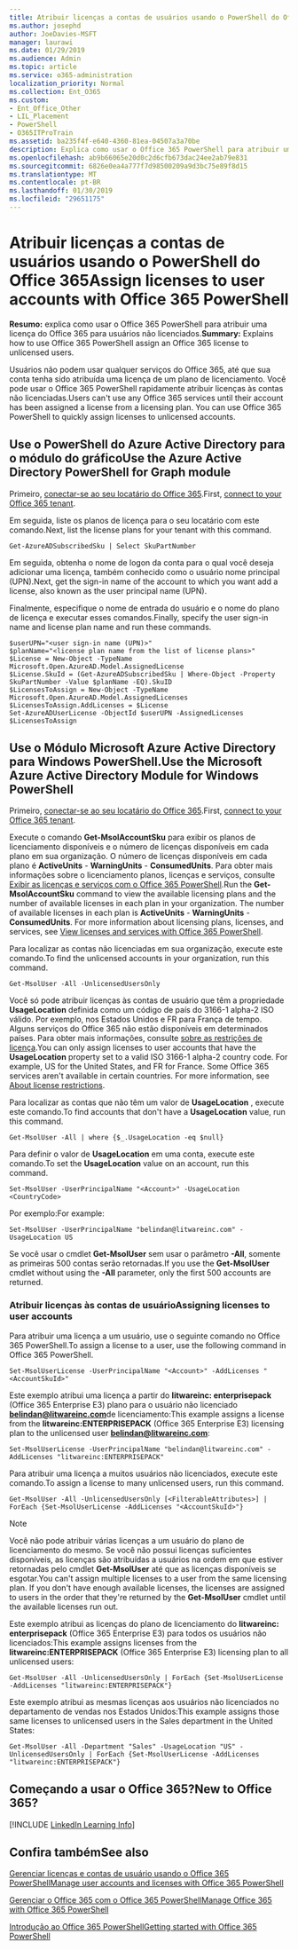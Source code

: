 ```yaml
---
title: Atribuir licenças a contas de usuários usando o PowerShell do Office 365
ms.author: josephd
author: JoeDavies-MSFT
manager: laurawi
ms.date: 01/29/2019
ms.audience: Admin
ms.topic: article
ms.service: o365-administration
localization_priority: Normal
ms.collection: Ent_O365
ms.custom:
- Ent_Office_Other
- LIL_Placement
- PowerShell
- O365ITProTrain
ms.assetid: ba235f4f-e640-4360-81ea-04507a3a70be
description: Explica como usar o Office 365 PowerShell para atribuir uma licença do Office 365 para usuários não licenciados.
ms.openlocfilehash: ab9b66065e20d0c2d6cfb673dac24ee2ab79e831
ms.sourcegitcommit: 6826e0ea4a777f7d98500209a9d3bc75e89f8d15
ms.translationtype: MT
ms.contentlocale: pt-BR
ms.lasthandoff: 01/30/2019
ms.locfileid: "29651175"
---
```

# <a name="assign-licenses-to-user-accounts-with-office-365-powershell"></a><span data-ttu-id="59230-103">Atribuir licenças a contas de usuários usando o PowerShell do Office 365</span><span class="sxs-lookup"><span data-stu-id="59230-103">Assign licenses to user accounts with Office 365 PowerShell</span></span>

<span data-ttu-id="59230-104">**Resumo:** explica como usar o Office 365 PowerShell para atribuir uma licença do Office 365 para usuários não licenciados.</span><span class="sxs-lookup"><span data-stu-id="59230-104">**Summary:**  Explains how to use Office 365 PowerShell assign an Office 365 license to unlicensed users.</span></span>
  
<span data-ttu-id="59230-p101">Usuários não podem usar qualquer serviços do Office 365, até que sua conta tenha sido atribuída uma licença de um plano de licenciamento. Você pode usar o Office 365 PowerShell rapidamente atribuir licenças às contas não licenciadas.</span><span class="sxs-lookup"><span data-stu-id="59230-p101">Users can't use any Office 365 services until their account has been assigned a license from a licensing plan. You can use Office 365 PowerShell to quickly assign licenses to unlicensed accounts.</span></span> 


## <a name="use-the-azure-active-directory-powershell-for-graph-module"></a><span data-ttu-id="59230-107">Use o PowerShell do Azure Active Directory para o módulo do gráfico</span><span class="sxs-lookup"><span data-stu-id="59230-107">Use the Azure Active Directory PowerShell for Graph module</span></span>

<span data-ttu-id="59230-108">Primeiro, [conectar-se ao seu locatário do Office 365](connect-to-office-365-powershell.md#connect-with-the-azure-active-directory-powershell-for-graph-module).</span><span class="sxs-lookup"><span data-stu-id="59230-108">First, [connect to your Office 365 tenant](connect-to-office-365-powershell.md#connect-with-the-azure-active-directory-powershell-for-graph-module).</span></span>
  

<span data-ttu-id="59230-109">Em seguida, liste os planos de licença para o seu locatário com este comando.</span><span class="sxs-lookup"><span data-stu-id="59230-109">Next, list the license plans for your tenant with this command.</span></span>

```
Get-AzureADSubscribedSku | Select SkuPartNumber
```

<span data-ttu-id="59230-110">Em seguida, obtenha o nome de logon da conta para o qual você deseja adicionar uma licença, também conhecido como o usuário nome principal (UPN).</span><span class="sxs-lookup"><span data-stu-id="59230-110">Next, get the sign-in name of the account to which you want add a license, also known as the user principal name (UPN).</span></span>

<span data-ttu-id="59230-111">Finalmente, especifique o nome de entrada do usuário e o nome do plano de licença e executar esses comandos.</span><span class="sxs-lookup"><span data-stu-id="59230-111">Finally, specify the user sign-in name and license plan name and run these commands.</span></span>

```
$userUPN="<user sign-in name (UPN)>"
$planName="<license plan name from the list of license plans>"
$License = New-Object -TypeName Microsoft.Open.AzureAD.Model.AssignedLicense
$License.SkuId = (Get-AzureADSubscribedSku | Where-Object -Property SkuPartNumber -Value $planName -EQ).SkuID
$LicensesToAssign = New-Object -TypeName Microsoft.Open.AzureAD.Model.AssignedLicenses
$LicensesToAssign.AddLicenses = $License
Set-AzureADUserLicense -ObjectId $userUPN -AssignedLicenses $LicensesToAssign
```

## <a name="use-the-microsoft-azure-active-directory-module-for-windows-powershell"></a><span data-ttu-id="59230-112">Use o Módulo Microsoft Azure Active Directory para Windows PowerShell.</span><span class="sxs-lookup"><span data-stu-id="59230-112">Use the Microsoft Azure Active Directory Module for Windows PowerShell</span></span>

<span data-ttu-id="59230-113">Primeiro, [conectar-se ao seu locatário do Office 365](connect-to-office-365-powershell.md#connect-with-the-microsoft-azure-active-directory-module-for-windows-powershell).</span><span class="sxs-lookup"><span data-stu-id="59230-113">First, [connect to your Office 365 tenant](connect-to-office-365-powershell.md#connect-with-the-microsoft-azure-active-directory-module-for-windows-powershell).</span></span>

<span data-ttu-id="59230-p102">Execute o comando **Get-MsolAccountSku** para exibir os planos de licenciamento disponíveis e o número de licenças disponíveis em cada plano em sua organização. O número de licenças disponíveis em cada plano é **ActiveUnits** - **WarningUnits** - **ConsumedUnits**. Para obter mais informações sobre o licenciamento planos, licenças e serviços, consulte [Exibir as licenças e serviços com o Office 365 PowerShell](view-licenses-and-services-with-office-365-powershell.md).</span><span class="sxs-lookup"><span data-stu-id="59230-p102">Run the **Get-MsolAccountSku** command to view the available licensing plans and the number of available licenses in each plan in your organization. The number of available licenses in each plan is **ActiveUnits** - **WarningUnits** - **ConsumedUnits**. For more information about licensing plans, licenses, and services, see [View licenses and services with Office 365 PowerShell](view-licenses-and-services-with-office-365-powershell.md).</span></span>
    
<span data-ttu-id="59230-117">Para localizar as contas não licenciadas em sua organização, execute este comando.</span><span class="sxs-lookup"><span data-stu-id="59230-117">To find the unlicensed accounts in your organization, run this command.</span></span>

```
Get-MsolUser -All -UnlicensedUsersOnly
```
    
<span data-ttu-id="59230-p103">Você só pode atribuir licenças às contas de usuário que têm a propriedade **UsageLocation** definida como um código de país do 3166-1 alpha-2 ISO válido. Por exemplo, nos Estados Unidos e FR para França de tempo. Alguns serviços do Office 365 não estão disponíveis em determinados países. Para obter mais informações, consulte [sobre as restrições de licença](https://go.microsoft.com/fwlink/p/?LinkId=691730).</span><span class="sxs-lookup"><span data-stu-id="59230-p103">You can only assign licenses to user accounts that have the **UsageLocation** property set to a valid ISO 3166-1 alpha-2 country code. For example, US for the United States, and FR for France. Some Office 365 services aren't available in certain countries. For more information, see [About license restrictions](https://go.microsoft.com/fwlink/p/?LinkId=691730).</span></span>
    
<span data-ttu-id="59230-122">Para localizar as contas que não têm um valor de **UsageLocation** , execute este comando.</span><span class="sxs-lookup"><span data-stu-id="59230-122">To find accounts that don't have a **UsageLocation** value, run this command.</span></span>

```
Get-MsolUser -All | where {$_.UsageLocation -eq $null}
```

<span data-ttu-id="59230-123">Para definir o valor de **UsageLocation** em uma conta, execute este comando.</span><span class="sxs-lookup"><span data-stu-id="59230-123">To set the **UsageLocation** value on an account, run this command.</span></span>

```
Set-MsolUser -UserPrincipalName "<Account>" -UsageLocation <CountryCode>
```

<span data-ttu-id="59230-124">Por exemplo:</span><span class="sxs-lookup"><span data-stu-id="59230-124">For example:</span></span>

```
Set-MsolUser -UserPrincipalName "belindan@litwareinc.com" -UsageLocation US
```
    
<span data-ttu-id="59230-125">Se você usar o cmdlet **Get-MsolUser** sem usar o parâmetro **-All**, somente as primeiras 500 contas serão retornadas.</span><span class="sxs-lookup"><span data-stu-id="59230-125">If you use the **Get-MsolUser** cmdlet without using the **-All** parameter, only the first 500 accounts are returned.</span></span>

### <a name="assigning-licenses-to-user-accounts"></a><span data-ttu-id="59230-126">Atribuir licenças às contas de usuário</span><span class="sxs-lookup"><span data-stu-id="59230-126">Assigning licenses to user accounts</span></span>
    
<span data-ttu-id="59230-127">Para atribuir uma licença a um usuário, use o seguinte comando no Office 365 PowerShell.</span><span class="sxs-lookup"><span data-stu-id="59230-127">To assign a license to a user, use the following command in Office 365 PowerShell.</span></span>
  
```
Set-MsolUserLicense -UserPrincipalName "<Account>" -AddLicenses "<AccountSkuId>"
```

<span data-ttu-id="59230-128">Este exemplo atribui uma licença a partir do **litwareinc: enterprisepack** (Office 365 Enterprise E3) plano para o usuário não licenciado **belindan@litwareinc.com**de licenciamento:</span><span class="sxs-lookup"><span data-stu-id="59230-128">This example assigns a license from the **litwareinc:ENTERPRISEPACK** (Office 365 Enterprise E3) licensing plan to the unlicensed user **belindan@litwareinc.com**:</span></span>
  
```
Set-MsolUserLicense -UserPrincipalName "belindan@litwareinc.com" -AddLicenses "litwareinc:ENTERPRISEPACK"
```

<span data-ttu-id="59230-129">Para atribuir uma licença a muitos usuários não licenciados, execute este comando.</span><span class="sxs-lookup"><span data-stu-id="59230-129">To assign a license to many unlicensed users, run this command.</span></span>
  
```
Get-MsolUser -All -UnlicensedUsersOnly [<FilterableAttributes>] | ForEach {Set-MsolUserLicense -AddLicenses "<AccountSkuId>"}
```
  
>[!Note]
><span data-ttu-id="59230-p104">Você não pode atribuir várias licenças a um usuário do plano de licenciamento do mesmo. Se você não possui licenças suficientes disponíveis, as licenças são atribuídas a usuários na ordem em que estiver retornadas pelo cmdlet **Get-MsolUser** até que as licenças disponíveis se esgotar.</span><span class="sxs-lookup"><span data-stu-id="59230-p104">You can't assign multiple licenses to a user from the same licensing plan. If you don't have enough available licenses, the licenses are assigned to users in the order that they're returned by the **Get-MsolUser** cmdlet until the available licenses run out.</span></span>
>

<span data-ttu-id="59230-132">Este exemplo atribui as licenças do plano de licenciamento do **litwareinc: enterprisepack** (Office 365 Enterprise E3) para todos os usuários não licenciados:</span><span class="sxs-lookup"><span data-stu-id="59230-132">This example assigns licenses from the **litwareinc:ENTERPRISEPACK** (Office 365 Enterprise E3) licensing plan to all unlicensed users:</span></span>
  
```
Get-MsolUser -All -UnlicensedUsersOnly | ForEach {Set-MsolUserLicense -AddLicenses "litwareinc:ENTERPRISEPACK"}
```

<span data-ttu-id="59230-133">Este exemplo atribui as mesmas licenças aos usuários não licenciados no departamento de vendas nos Estados Unidos:</span><span class="sxs-lookup"><span data-stu-id="59230-133">This example assigns those same licenses to unlicensed users in the Sales department in the United States:</span></span>
  
```
Get-MsolUser -All -Department "Sales" -UsageLocation "US" -UnlicensedUsersOnly | ForEach {Set-MsolUserLicense -AddLicenses "litwareinc:ENTERPRISEPACK"}
```
  
## <a name="new-to-office-365"></a><span data-ttu-id="59230-134">Começando a usar o Office 365?</span><span class="sxs-lookup"><span data-stu-id="59230-134">New to Office 365?</span></span>

[!INCLUDE [LinkedIn Learning Info](../common/office/linkedin-learning-info.md)]

## <a name="see-also"></a><span data-ttu-id="59230-135">Confira também</span><span class="sxs-lookup"><span data-stu-id="59230-135">See also</span></span>

[<span data-ttu-id="59230-136">Gerenciar licenças e contas de usuário usando o Office 365 PowerShell</span><span class="sxs-lookup"><span data-stu-id="59230-136">Manage user accounts and licenses with Office 365 PowerShell</span></span>](manage-user-accounts-and-licenses-with-office-365-powershell.md)
  
[<span data-ttu-id="59230-137">Gerenciar o Office 365 com o Office 365 PowerShell</span><span class="sxs-lookup"><span data-stu-id="59230-137">Manage Office 365 with Office 365 PowerShell</span></span>](manage-office-365-with-office-365-powershell.md)
  
[<span data-ttu-id="59230-138">Introdução ao Office 365 PowerShell</span><span class="sxs-lookup"><span data-stu-id="59230-138">Getting started with Office 365 PowerShell</span></span>](getting-started-with-office-365-powershell.md)
